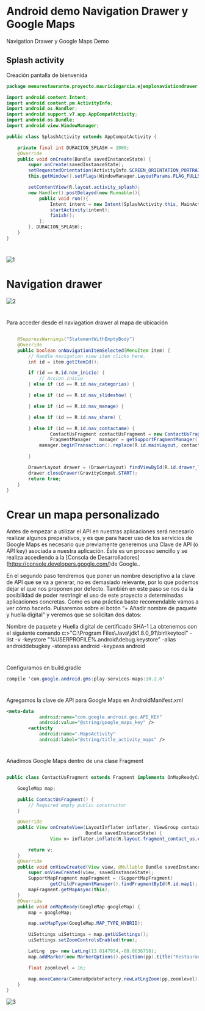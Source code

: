 #  Android demo Navigation Drawer y Google Maps  

Navigation Drawer  y  Google Maps Demo


## Splash activity
Creación pantalla de bienvenida

```java
package menurestaurante.proyecto.mauriciogarcia.ejemplonaviationdrawer;

import android.content.Intent;
import android.content.pm.ActivityInfo;
import android.os.Handler;
import android.support.v7.app.AppCompatActivity;
import android.os.Bundle;
import android.view.WindowManager;

public class SplashActivity extends AppCompatActivity {

    private final int DURACION_SPLASH = 2000;
    @Override
    public void onCreate(Bundle savedInstanceState) {
        super.onCreate(savedInstanceState);
        setRequestedOrientation(ActivityInfo.SCREEN_ORIENTATION_PORTRAIT);
        this.getWindow().setFlags(WindowManager.LayoutParams.FLAG_FULLSCREEN, WindowManager.LayoutParams.FLAG_FULLSCREEN);

        setContentView(R.layout.activity_splash);
        new Handler().postDelayed(new Runnable(){
            public void run(){
                Intent intent = new Intent(SplashActivity.this, MainActivity.class);
                startActivity(intent);
                finish();
            };
        }, DURACION_SPLASH);
    }
}

```
#
![1](https://cloud.githubusercontent.com/assets/25255847/26516514/85c20c82-4244-11e7-9e74-844c8d9e8483.png)


# Navigation drawer

![2](https://cloud.githubusercontent.com/assets/25255847/26516516/885a8122-4244-11e7-9392-7dce2cacc5a5.png)
#
Para acceder desde el  naviagation drawer al mapa de ubicación
```java

    @SuppressWarnings("StatementWithEmptyBody")
    @Override
    public boolean onNavigationItemSelected(MenuItem item) {
        // Handle navigation view item clicks here.
        int id = item.getItemId();

        if (id == R.id.nav_inicio) {
            // Accion inicio
        } else if (id == R.id.nav_categorias) {

        } else if (id == R.id.nav_slideshow) {

        } else if (id == R.id.nav_manage) {

        } else if (id == R.id.nav_share) {

        } else if (id == R.id.nav_contactame) {
                ContactUsFragment contactUsFragment = new ContactUsFragment();
                FragmentManager   manager = getSupportFragmentManager();
            manager.beginTransaction().replace(R.id.mainLayout, contactUsFragment).commit();

        }

        DrawerLayout drawer = (DrawerLayout) findViewById(R.id.drawer_layout);
        drawer.closeDrawer(GravityCompat.START);
        return true;
    }
}
```
# Crear un mapa personalizado
Antes de empezar a utilizar el  API en nuestras aplicaciones será necesario realizar algunos preparativos, y es que para hacer uso de los servicios de Google Maps es necesario que previamente generemos una Clave de API (o API key) asociada a nuestra aplicación. Éste es un proceso sencillo y se realiza accediendo a la [Consola de Desarrolladores] (https://console.developers.google.com/)de Google..

En el segundo paso tendremos que poner un nombre descriptivo a la clave de API que se va a generar, no es demasiado relevante, por lo que podemos dejar el que nos proponen por defecto. También en este paso se nos da la posibilidad de poder restringir el uso de este proyecto a determinadas aplicaciones concretas. Como es una práctica baste recomendable vamos a ver cómo hacerlo. Pulsaremos sobre el botón “+ Añadir nombre de paquete y huella digital” y veremos que se solicitan dos datos:

Nombre de paquete y 
Huella digital de certificado SHA-1  La obtenemos con el siguiente comando c:\>"C:\Program Files\Java\jdk1.8.0_91\bin\keytool" -list -v -keystore "%USERPROFILE%\.android\debug.keystore" -alias androiddebugkey -storepass android -keypass android
#
Configuramos en  build.gradle  
```java
compile 'com.google.android.gms:play-services-maps:10.2.6'
```
#
Agregamos  la clave de API para Google Maps en AndroidManifest.xml
```xml
<meta-data
            android:name="com.google.android.geo.API_KEY"
            android:value="@string/google_maps_key" />
        <activity
            android:name=".MapsActivity"
            android:label="@string/title_activity_maps" />

```
#
Añadimos Google Maps dentro de una clase Fragment
```java

public class ContactUsFragment extends Fragment implements OnMapReadyCallback {

    GoogleMap map;

    public ContactUsFragment() {
        // Required empty public constructor
    }

    @Override
    public View onCreateView(LayoutInflater inflater, ViewGroup container,
                             Bundle savedInstanceState) {
                View v= inflater.inflate(R.layout.fragment_contact_us,container, false);

        return v;
    }
    @Override
    public void onViewCreated(View view, @Nullable Bundle savedInstanceState) {
        super.onViewCreated(view, savedInstanceState);
        SupportMapFragment mapFragment = (SupportMapFragment)
                getChildFragmentManager().findFragmentById(R.id.map1);
        mapFragment.getMapAsync(this);
    }
    @Override
    public void onMapReady(GoogleMap googleMap) {
        map = googleMap;

        map.setMapType(GoogleMap.MAP_TYPE_HYBRID);

        UiSettings uiSettings = map.getUiSettings();
        uiSettings.setZoomControlsEnabled(true);

        LatLng  pp= new LatLng(13.8147954,-88.8636758);
        map.addMarker(new MarkerOptions().position(pp).title("Restaurante Ilobasco"));

        float zoomlevel = 16;

        map.moveCamera(CameraUpdateFactory.newLatLngZoom(pp,zoomlevel));
    }
}

```
![3](https://cloud.githubusercontent.com/assets/25255847/26516515/882bc6de-4244-11e7-8036-a332f59c424c.png)
